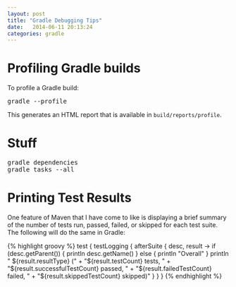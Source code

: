 ```yaml
---
layout: post
title: "Gradle Debugging Tips"
date:   2014-06-11 20:13:24
categories: gradle
---
```


# Profiling Gradle builds

To profile a Gradle build:

<pre>
gradle --profile <targets>
</pre>

This generates an HTML report that is available in `build/reports/profile`.

# Stuff

<pre>
gradle dependencies
gradle tasks --all
</pre>

# Printing Test Results

One feature of Maven that I have come to like is displaying a brief summary of the number of tests run, passed, failed, or skipped for each test suite. The following will do the same in Gradle:

{% highlight groovy %}
test {
  testLogging {
    afterSuite { desc, result ->
      if (desc.getParent()) {
        println desc.getName()
      } else {
        println "Overall"
      }
      println "  ${result.resultType} (" +
            "${result.testCount} tests, " +
            "${result.successfulTestCount} passed, " +
            "${result.failedTestCount} failed, " +
            "${result.skippedTestCount} skipped)"
    }
  }
}
{% endhighlight %}

